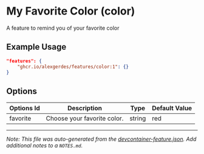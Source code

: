 
# My Favorite Color (color)

A feature to remind you of your favorite color

## Example Usage

```json
"features": {
    "ghcr.io/alexgerdes/features/color:1": {}
}
```

## Options

| Options Id | Description | Type | Default Value |
|-----|-----|-----|-----|
| favorite | Choose your favorite color. | string | red |



---

_Note: This file was auto-generated from the [devcontainer-feature.json](https://github.com/alexgerdes/features/blob/main/src/color/devcontainer-feature.json).  Add additional notes to a `NOTES.md`._
